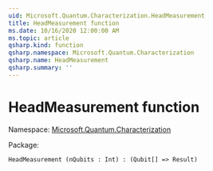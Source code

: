 ```yaml
---
uid: Microsoft.Quantum.Characterization.HeadMeasurement
title: HeadMeasurement function
ms.date: 10/16/2020 12:00:00 AM
ms.topic: article
qsharp.kind: function
qsharp.namespace: Microsoft.Quantum.Characterization
qsharp.name: HeadMeasurement
qsharp.summary: ''
---
```


# HeadMeasurement function

Namespace: [Microsoft.Quantum.Characterization](xref:Microsoft.Quantum.Characterization)

Package: [](https://nuget.org/packages/)




```Q#
HeadMeasurement (nQubits : Int) : (Qubit[] => Result)
```
